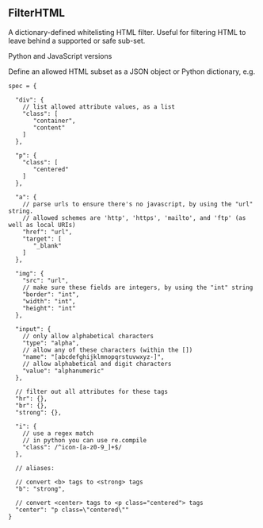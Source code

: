 FilterHTML
---------


A dictionary-defined whitelisting HTML filter. Useful for filtering HTML to leave behind a supported or safe sub-set.

Python and JavaScript versions

Define an allowed HTML subset as a JSON object or Python dictionary, e.g.

    spec = {

      "div": {
        // list allowed attribute values, as a list
        "class": [
           "container",
           "content"
        ]
      },

      "p": {
        "class": [
           "centered"
        ]
      },

      "a": {
        // parse urls to ensure there's no javascript, by using the "url" string.
        // allowed schemes are 'http', 'https', 'mailto', and 'ftp' (as well as local URIs)
        "href": "url",
        "target": [
           "_blank"
        ]
      },

      "img": {
        "src": "url",
        // make sure these fields are integers, by using the "int" string
        "border": "int",
        "width": "int",
        "height": "int"
      },

      "input": {
        // only allow alphabetical characters
        "type": "alpha",
        // allow any of these characters (within the [])
        "name": "[abcdefghijklmnopqrstuvwxyz-]",
        // allow alphabetical and digit characters
        "value": "alphanumeric"
      },

      // filter out all attributes for these tags
      "hr": {},
      "br": {},
      "strong": {},

      "i": {
        // use a regex match
        // in python you can use re.compile
        "class": /^icon-[a-z0-9_]+$/
      },

      // aliases:

      // convert <b> tags to <strong> tags
      "b": "strong",

      // convert <center> tags to <p class="centered"> tags
      "center": "p class=\"centered\""
    }
